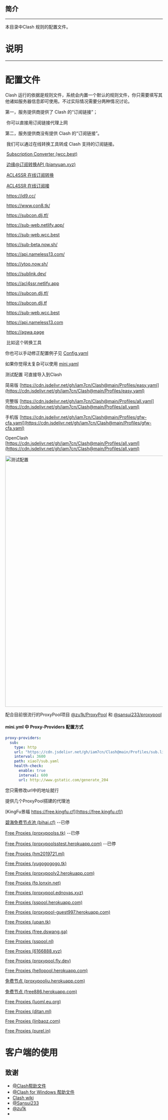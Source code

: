 ## 简介

---

本目录中Clash 规则的配置文件。

# 说明 

---

# 配置文件

Clash 运行的依据是规则文件，系统会内置一个默认的规则文件，你只需要填写其他诸如服务器信息即可使用。不过实际情况需要分两种情况讨论。

第一，服务提供商提供了 Clash 的“订阅链接”；

​        你可以直接用订阅链接代理上网

第二，服务提供商没有提供 Clash 的“订阅链接”。

​         我们可以通过在线转换工具转成 Clash 支持的订阅链接。

​         [Subscription Converter (wcc.best)](https://sub-web.wcc.best/)

​         [边缘@订阅转换API (bianyuan.xyz)](https://bianyuan.xyz/)

​         [ACL4SSR 在线订阅转换](https://acl4ssr-sub.github.io/)

​         [ACL4SSR 在线订阅接](https://acl4ssr.netlify.app/)

​         https://id9.cc/

​         https://www.con8.tk/

​         https://subcon.dlj.tf/

​         https://sub-web.netlify.app/

​         https://sub-web.wcc.best

​         https://sub-beta.now.sh/

​         https://api.nameless13.com/

​         https://ytoo.now.sh/

​         https://sublink.dev/

​         https://acl4ssr.netlify.app

​         https://subcon.dlj.tf/

​         https://subcon.dlj.tf

​         https://sub-web.wcc.best

​         https://api.nameless13.com

​         https://agwa.page

​         比如这个转换工具

你也可以手动修正配置例子见  [Config.yaml](https://cdn.jsdelivr.net/gh/iam7cn/Clash@main/Profiles/config.yaml)

如果你觉得太复杂可以使用 [mini.yaml](https://cdn.jsdelivr.net/gh/iam7cn/Clash@main/Profiles/mini.yaml)

测试配置  可直接导入到Clash

简易版 [https://cdn.jsdelivr.net/gh/iam7cn/Clash@main/Profiles/easy.yaml](https://cdn.jsdelivr.net/gh/iam7cn/Clash@main/Profiles/easy.yaml)

完整版 [https://cdn.jsdelivr.net/gh/iam7cn/Clash@main/Profiles/all.yaml](https://cdn.jsdelivr.net/gh/iam7cn/Clash@main/Profiles/all.yaml)

手机版 [https://cdn.jsdelivr.net/gh/iam7cn/Clash@main/Profiles/gfw-cfa.yaml](https://cdn.jsdelivr.net/gh/iam7cn/Clash@main/Profiles/gfw-cfa.yaml)

OpenClash [https://cdn.jsdelivr.net/gh/iam7cn/Clash@main/Profiles/all.yaml](https://cdn.jsdelivr.net/gh/iam7cn/Clash@main/Profiles/all.yaml)

<img src="https://user-images.githubusercontent.com/23691239/115669902-63774d80-a37b-11eb-8912-7a8930a128be.png" alt="测试配置" width="800">


配合目前很流行的ProxyPool项目 [@zu1k/ProxyPool](https://github.com/zu1k/proxypool) 和 [@sansui233/proxypool](https://github.com/sansui233/proxypool)

#### mini.yml 中 Proxy-Providers 配置方式

```yaml
proxy-providers:
  sub:
    type: http
    url: "https://cdn.jsdelivr.net/gh/iam7cn/Clash@main/Profiles/sub.list" # 替换自己的节点
    interval: 3600
    path: xiao7/sub.yaml
    health-check:
      enable: true
      interval: 600
      url: http://www.gstatic.com/generate_204
```

您只需修改url中的地址就行

提供几个ProxyPool搭建的代理池

[KingFu景福 https://free.kingfu.cf](https://free.kingfu.cf/)

[碧海免费节点池 (bihai.cf)](https://bihai.cf/) --已停

[Free Proxies (proxypoolss.tk)](https://proxypoolss.tk) --已停

[Free Proxies (proxypoolsstest.herokuapp.com)](https://proxypoolsstest.herokuapp.com/) --已停

[Free Proxies (hm2019721.ml)](https://hm2019721.ml/)

[Free Proxies (yugogogogo.tk)](https://www.yugogogogo.tk/)

[Free Proxies (proxypoolv2.herokuapp.com)](https://proxypoolv2.herokuapp.com/)

[Free Proxies (fq.lonxin.net)](https://fq.lonxin.net/)

[Free Proxies (proxypool.ednovas.xyz)](https://proxypool.ednovas.xyz/)

[Free Proxies (sspool.herokuapp.com)](https://sspool.herokuapp.com/)

[Free Proxies (proxypool-guest997.herokuapp.com)](https://proxypool-guest997.herokuapp.com/)

[Free Proxies (upan.tk)](https://upan.tk/)

[Free Proxies (free.dswang.ga)](https://free.dswang.ga/)

[Free Proxies (sspool.nl)](https://sspool.nl/)

[Free Proxies (6166888.xyz)](https://6166888.xyz/)

[Free Proxies (proxypool.fly.dev)](https://proxypool.fly.dev/clash/proxies)

[Free Proxies (hellopool.herokuapp.com)](https://hellopool.herokuapp.com/)

[免费节点 (proxypooliu.herokuapp.com)](https://proxypooliu.herokuapp.com/)

[免费节点 (free886.herokuapp.com)](https://free886.herokuapp.com/)

[Free Proxies (luoml.eu.org)](https://emby.luoml.eu.org/)

[Free Proxies (ditan.ml)](https://ditan.ml/)

[Free Proxies (linbaoz.com)](https://www.linbaoz.com/)

[Free Proxies (purel.in)](https://proxy.purel.in/)




# 客户端的使用


## 致谢

- [@Clash帮助文件](https://lancellc.gitbook.io/clash/)
- [@Clash for Windows 帮助文件](https://docs.cfw.lbyczf.com/)
- [Clash wiki](https://github.com/Dreamacro/clash/wiki/premium-core-features)
- [@Sansui233](https://github.com/Sansui233/proxypool)
- [@zu1k](https://github.com/zu1k)
- 
